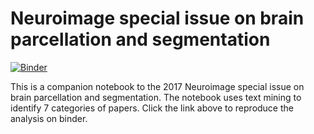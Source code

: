 # Neuroimage special issue on brain parcellation and segmentation
[![Binder](https://mybinder.org/badge.svg)](https://mybinder.org/v2/gh/SIMEXP/si_parcellation_segmentation/0.3?urlpath=si_parcellation_segmentation-0.3%2Feditorial_NIMG_brain_segmentation_parcellation.ipynb)

This is a companion notebook to the 2017 Neuroimage special issue on brain parcellation and segmentation. The notebook uses text mining to identify 7 categories of papers. Click the link above to reproduce the analysis on binder.
